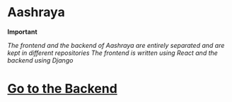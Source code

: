 # Aashraya

**Important**

*The frontend and the backend of Aashraya are entirely separated and are kept in different repositories*
*The frontend is written using React and the backend using Django*
# [Go to the Backend](https://github.com/Kaushal-Dhungel/palliativecare-backend)
